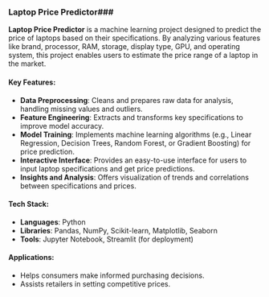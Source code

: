 ### Laptop Price Predictor###

**Laptop Price Predictor** is a machine learning project designed to predict the price of laptops based on their specifications. By analyzing various features like brand, processor, RAM, storage, display type, GPU, and operating system, this project enables users to estimate the price range of a laptop in the market. 

#### Key Features:
- **Data Preprocessing**: Cleans and prepares raw data for analysis, handling missing values and outliers.
- **Feature Engineering**: Extracts and transforms key specifications to improve model accuracy.
- **Model Training**: Implements machine learning algorithms (e.g., Linear Regression, Decision Trees, Random Forest, or Gradient Boosting) for price prediction.
- **Interactive Interface**: Provides an easy-to-use interface for users to input laptop specifications and get price predictions.
- **Insights and Analysis**: Offers visualization of trends and correlations between specifications and prices.

#### Tech Stack:
- **Languages**: Python
- **Libraries**: Pandas, NumPy, Scikit-learn, Matplotlib, Seaborn
- **Tools**: Jupyter Notebook, Streamlit (for deployment)


#### Applications:
- Helps consumers make informed purchasing decisions.
- Assists retailers in setting competitive prices.


